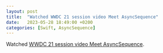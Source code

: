 ```yaml
---
layout: post
title:  "Watched WWDC 21 session video Meet AsyncSequence"
date:   2023-05-28 18:49:00 +0200
categories: [Swift, AsyncSequence]
---
```

Watched [WWDC 21 session video Meet AsyncSequence](https://developer.apple.com/wwdc21/10058).
